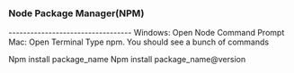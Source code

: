 <h3>Node Package Manager(NPM)</h3>
----------------------------------
Windows: Open Node Command Prompt 
Mac: Open Terminal 
Type npm. You should see a bunch of commands 

Npm install package_name
Npm install package_name@version



